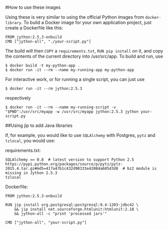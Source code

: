 #How to use these images

Using these is very similar to using the official Python images from `docker-library`. To build a
Docker image for your own application project, just create a Dockerfile like this:

```
FROM jython:2.5.3-onbuild
CMD ["jython-all", "./your-script.py"]
```

The build will then `COPY` a `requirements.txt`, `RUN pip install` on it, and copy the contents of the
current directory into /usr/src/app. To build and run, use

```
$ docker build -t my-python-app .
$ docker run -it --rm --name my-running-app my-python-app
```

For interactive work, or for running a single script, you can just use

```
$ docker run -it --rm jython:2.5.3
```

respectively

```
$ docker run -it --rm --name my-running-script -v "$PWD":/usr/src/myapp -w /usr/src/myapp jython:2.5.3 jython your-script.py
```


##Using jip to add Java libraries

If, for example, you would like to use `SQLAlchemy` with Postgres, `pytz` and `tzlocal`, you would use:

requirements.txt:
```
SQLAlchemy == 0.8  # latest version to support Python 2.5
https://pypi.python.org/packages/source/p/pytz/pytz-2015.4.tar.gz#md5=417a47b1c432d90333e42084a605d3d8  # bz2 module is missing in Jython 2.5.3
tzlocal
```

Dockerfile:
```
FROM jython:2.5.3-onbuild

RUN jip install org.postgresql:postgresql:9.4-1203-jdbc42 \
    && jip install net.sourceforge.htmlunit:htmlunit:2.18 \
    && jython-all -c "print 'processed jars'"

CMD ["jython-all", "your-script.py"]
```
